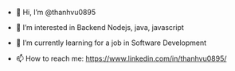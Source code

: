 - 👋 Hi, I’m @thanhvu0895
- 👀 I’m interested in Backend Nodejs, java, javascript
- 🌱 I’m currently learning for a job in Software Development

- 📫 How to reach me: https://www.linkedin.com/in/thanhvu0895/

<!---
thanhvu0895/thanhvu0895 is a ✨ special ✨ repository because its `README.md` (this file) appears on your GitHub profile.
You can click the Preview link to take a look at your changes.
--->
